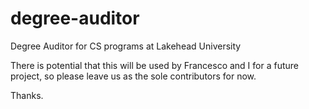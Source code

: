 # degree-auditor
Degree Auditor for CS programs at Lakehead University

There is potential that this will be used by Francesco and I for a future project, so please leave us as the sole contributors for now.

Thanks.
